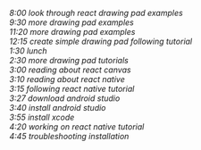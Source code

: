 
*8:00  look through react drawing pad examples*  
*9:30 more drawing pad examples*  
*11:20 more drawing pad examples*  
*12:15 create simple drawing pad following tutorial*  
*1:30 lunch*   
*2:30 more drawing pad tutorials*  
*3:00 reading about react canvas*  
*3:10 reading about react native*  
*3:15 following react native tutorial*  
*3:27 download android studio*  
*3:40 install android studio*  
*3:55 install xcode*  
*4:20 working on react native tutorial*  
*4:45 troubleshooting installation*  
